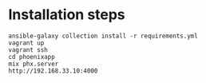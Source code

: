 # Installation steps


    ansible-galaxy collection install -r requirements.yml
    vagrant up
    vagrant ssh
    cd phoenixapp
    mix phx.server
    http://192.168.33.10:4000
